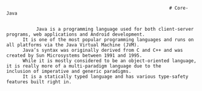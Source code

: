                                                                 # Core-Java

          
               Java is a programming language used for both client-server programs, web applications and Android development.
          It is one of the most popular programming languages and runs on all platforms via the Java Virtual Machine (JVM).
          Java’s syntax was originally derived from C and C++ and was created by Sun Microsystems between 1991 and 1995.
          While it is mostly considered to be an object-oriented language, it is really more of a multi-paradigm language due to the      inclusion of imperative and generic paradigms.
          It is a statically typed language and has various type-safety features built right in.


